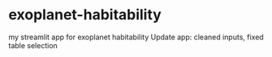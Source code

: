 # exoplanet-habitability
my streamlit app for exoplanet habitability
Update app: cleaned inputs, fixed table selection
